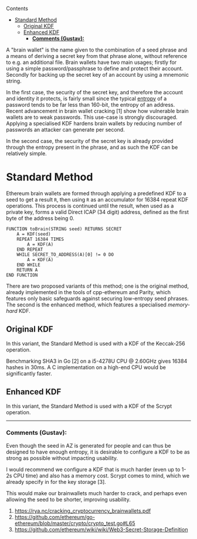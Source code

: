 <!-- START doctoc generated TOC please keep comment here to allow auto update -->
<!-- DON'T EDIT THIS SECTION, INSTEAD RE-RUN doctoc TO UPDATE -->
Contents

- [Standard Method](#standard-method)
  - [Original KDF](#original-kdf)
  - [Enhanced KDF](#enhanced-kdf)
    - [**Comments (Gustav):**](#comments-gustav)

<!-- END doctoc generated TOC please keep comment here to allow auto update -->

A "brain wallet" is the name given to the combination of a seed phrase and a means of deriving a secret key from that phrase alone, without reference to e.g. an additional file. Brain wallets have two main usages; firstly for using a simple password/passphrase to define and protect their account. Secondly for backing up the secret key of an account by using a mnemonic string.

In the first case, the security of the secret key, and therefore the account and identity it protects, is fairly small since the typical [entropy](https://xkcd.com/936/) of a password tends to be far less than 160-bit, the entropy of an address. Recent advancement in brain wallet cracking [1] show how vulnerable brain wallets are to weak passwords. This use-case is strongly discouraged. Applying a specialised KDF hardens brain wallets by reducing number of passwords an attacker can generate per second.

In the second case, the security of the secret key is already provided through the entropy present in the phrase, and as such the KDF can be relatively simple.

# Standard Method

Ethereum brain wallets are formed through applying a predefined KDF to a seed to get a result `R`, then using `R` as an accumulator for 16384 repeat KDF operations. This process is continued until the result, when used as a private key, forms a valid Direct ICAP (34 digit) address, defined as the first byte of the address being 0.

```
FUNCTION toBrain(STRING seed) RETURNS SECRET
	A = KDF(seed)
	REPEAT 16384 TIMES
		A = KDF(A)
	END REPEAT
	WHILE SECRET_TO_ADDRESS(A)[0] != 0 DO
		A = KDF(A)
	END WHILE
	RETURN A
END FUNCTION
```

There are two proposed variants of this method; one is the original method, already implemented in the tools of cpp-ethereum and Parity, which features only basic safeguards against securing low-entropy seed phrases. The second is the enhanced method, which features a specialised _memory-hard_ KDF.

## Original KDF

In this variant, the Standard Method is used with a KDF of the Keccak-256 operation.

Benchmarking SHA3 in Go [2] on a i5-4278U CPU @ 2.60GHz gives 16384 hashes in 30ms. A C implementation on a high-end CPU would be significantly faster.


## Enhanced KDF

In this variant, the Standard Method is used with a KDF of the Scrypt operation.

---

### **Comments (Gustav):**

Even though the seed in AZ is generated for people and can thus be designed to have enough entropy, it is desirable to configure a KDF to be as strong as possible without impacting usability.

I would recommend we configure a KDF that is much harder (even up to 1-2s CPU time) and also has a memory cost. Scrypt comes to mind, which we already specify in for the key storage [3].

This would make our brainwallets much harder to crack, and perhaps even allowing the seed to be shorter, improving usability.

1. https://rya.nc/cracking_cryptocurrency_brainwallets.pdf
2. https://github.com/ethereum/go-ethereum/blob/master/crypto/crypto_test.go#L65
3. https://github.com/ethereum/wiki/wiki/Web3-Secret-Storage-Definition